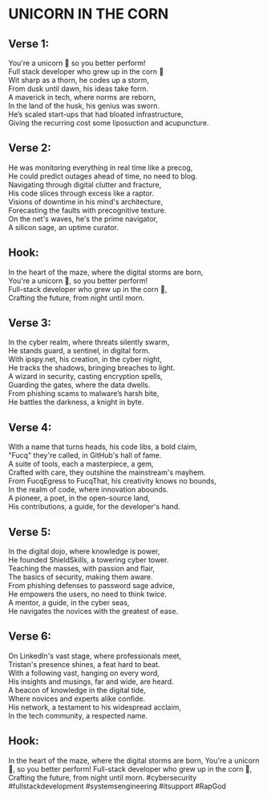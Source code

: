 # UNICORN IN THE CORN

## Verse 1:
You're a unicorn 🦄 so you better perform!  
Full stack developer who grew up in the corn 🌽  
Wit sharp as a thorn, he codes up a storm,  
From dusk until dawn, his ideas take form.  
A maverick in tech, where norms are reborn,  
In the land of the husk, his genius was sworn.  
He’s scaled start-ups that had bloated infrastructure,  
Giving the recurring cost some liposuction and acupuncture.

## Verse 2:
He was monitoring everything in real time like a precog,  
He could predict outages ahead of time, no need to blog.  
Navigating through digital clutter and fracture,  
His code slices through excess like a raptor.  
Visions of downtime in his mind's architecture,  
Forecasting the faults with precognitive texture.  
On the net's waves, he's the prime navigator,  
A silicon sage, an uptime curator.

## Hook:
In the heart of the maze, where the digital storms are born,  
You're a unicorn 🦄, so you better perform!  
Full-stack developer who grew up in the corn 🌽,  
Crafting the future, from night until morn.

## Verse 3:
In the cyber realm, where threats silently swarm,  
He stands guard, a sentinel, in digital form.  
With ipspy.net, his creation, in the cyber night,  
He tracks the shadows, bringing breaches to light.  
A wizard in security, casting encryption spells,  
Guarding the gates, where the data dwells.  
From phishing scams to malware’s harsh bite,  
He battles the darkness, a knight in byte.

## Verse 4:
With a name that turns heads, his code libs, a bold claim,  
"Fucq" they're called, in GitHub's hall of fame.  
A suite of tools, each a masterpiece, a gem,  
Crafted with care, they outshine the mainstream's mayhem.  
From FucqEgress to FucqThat, his creativity knows no bounds,  
In the realm of code, where innovation abounds.  
A pioneer, a poet, in the open-source land,  
His contributions, a guide, for the developer's hand.

## Verse 5:
In the digital dojo, where knowledge is power,  
He founded ShieldSkills, a towering cyber tower.  
Teaching the masses, with passion and flair,  
The basics of security, making them aware.  
From phishing defenses to password sage advice,  
He empowers the users, no need to think twice.  
A mentor, a guide, in the cyber seas,  
He navigates the novices with the greatest of ease.

## Verse 6:
On LinkedIn's vast stage, where professionals meet,  
Tristan's presence shines, a feat hard to beat.  
With a following vast, hanging on every word,  
His insights and musings, far and wide, are heard.  
A beacon of knowledge in the digital tide,  
Where novices and experts alike confide.  
His network, a testament to his widespread acclaim,  
In the tech community, a respected name.

## Hook:
In the heart of the maze, where the digital storms are born,
You're a unicorn 🦄, so you better perform!
Full-stack developer who grew up in the corn 🌽,
Crafting the future, from night until morn.
#cybersecurity #fullstackdevelopment #systemsengineering #itsupport #RapGod
